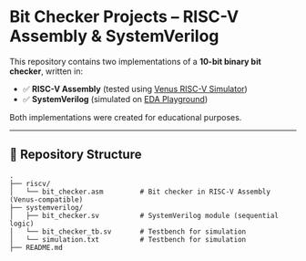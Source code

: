 # Bit Checker Projects – RISC-V Assembly & SystemVerilog

This repository contains two implementations of a **10-bit binary bit checker**, written in:

- ✅ **RISC-V Assembly** (tested using [Venus RISC-V Simulator](https://venus.cs61c.org/))
- ✅ **SystemVerilog** (simulated on [EDA Playground](https://www.edaplayground.com/))

Both implementations were created for educational purposes.

---

## 📁 Repository Structure

```text
.
├── riscv/
│   └── bit_checker.asm         # Bit checker in RISC-V Assembly (Venus-compatible)
├── systemverilog/
│   ├── bit_checker.sv          # SystemVerilog module (sequential logic)
│   └── bit_checker_tb.sv       # Testbench for simulation
│   └── simulation.txt          # Testbench for simulation
├── README.md
